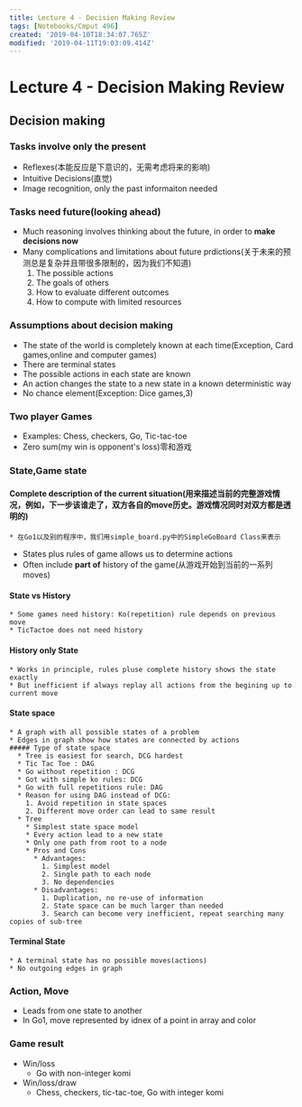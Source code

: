 ```yaml
---
title: Lecture 4 - Decision Making Review
tags: [Notebooks/Cmput 496]
created: '2019-04-10T18:34:07.765Z'
modified: '2019-04-11T19:03:09.414Z'
---
```


# Lecture 4 - Decision Making Review

## Decision making
### Tasks involve only the present
  * Reflexes(本能反应是下意识的，无需考虑将来的影响)
  * Intuitive Decisions(直觉)
  * Image recognition, only the past informaiton needed

### Tasks need future(looking ahead)
  * Much reasoning involves thinking about the future, in order to **make decisions now**
  * Many complications and limitations about future prdictions(关于未来的预测总是复杂并且带很多限制的，因为我们不知道)
    1. The possible actions
    2. The goals of others
    3. How to evaluate different outcomes
    4. How to compute with limited resources


### Assumptions about decision making
  * The state of the world is completely known at each time(Exception, Card games,online and computer games)
  * There are terminal states
  * The possible actions in each state are known
  * An action changes the state to a new state in a known deterministic way
  * No chance element(Exception: Dice games,3)


### Two player Games
  * Examples: Chess, checkers, Go, Tic-tac-toe
  * Zero sum(my win is opponent's loss)零和游戏


### State,Game state
  #### **Complete description of the current situation**(用来描述当前的完整游戏情况，例如，下一步该谁走了，双方各自的move历史。游戏情况同时对双方都是透明的)
    * 在Go1以及别的程序中，我们用simple_board.py中的SimpleGoBoard Class来表示
  * States plus rules of game allows us to determine actions
  * Often include **part of** history of the game(从游戏开始到当前的一系列moves)
  #### State vs History
    * Some games need history: Ko(repetition) rule depends on previous move
    * TicTactoe does not need history
  #### History only State
    * Works in principle, rules pluse complete history shows the state exactly
    * But inefficient if always replay all actions from the begining up to current move
  #### State space
    * A graph with all possible states of a problem
    * Edges in graph show how states are connected by actions
    ##### Type of state space
      * Tree is easiest for search, DCG hardest
      * Tic Tac Toe : DAG
      * Go without repetition : DCG
      * Got with simple ko rules: DCG
      * Go with full repetitions rule: DAG
      * Reason for using DAG instead of DCG:
        1. Avoid repetition in state spaces
        2. Different move order can lead to same result
      * Tree
        * Simplest state space model
        * Every action lead to a new state
        * Only one path from root to a node
        * Pros and Cons
          * Advantages:
            1. Simplest model
            2. Single path to each node
            3. No dependencies
          * Disadvantages:
            1. Duplication, no re-use of information
            2. State space can be much larger than needed
            3. Search can become very inefficient, repeat searching many copies of sub-tree
        
  #### Terminal State
    * A terminal state has no possible moves(actions)
    * No outgoing edges in graph

### Action, Move
  * Leads from one state to another
  * In Go1, move represented by idnex of a point in array and color

### Game result
  * Win/loss
    * Go with non-integer komi
  * Win/loss/draw
    * Chess, checkers, tic-tac-toe, Go with integer komi


